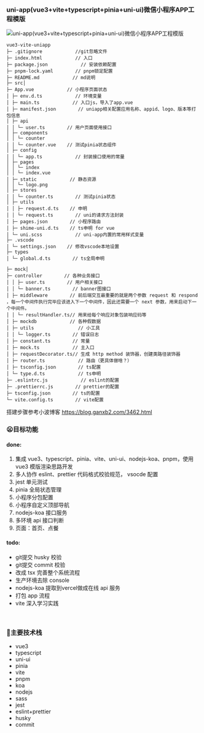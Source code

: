 ### uni-app(vue3+vite+typescript+pinia+uni-ui)微信小程序APP工程模版

![uni-app(vue3+vite+typescript+pinia+uni-ui)微信小程序APP工程模版](https://article.biliimg.com/bfs/article/c9b2a733abb357ca9370bf51fe2985fd3ae8c6ba.jpg@1e_1c.webp)

```
vue3-vite-uniapp
├─ .gitignore            //git忽略文件
├─ index.html            // 入口
├─ package.json            // 安装依赖配置
├─ pnpm-lock.yaml        // pnpm锁定配置
├─ README.md            // md说明
├─ src│
├─ App.vue            // 小程序页面状态
│ ├─ env.d.ts            // 环境变量
│ ├─ main.ts            // 入口js，导入了app.vue
│ ├─ manifest.json        // uniapp相关配置应用名称、appid、logo、版本等打包信息
│ ├─ api
│ │ └─ user.ts        // 用户页面使用接口
│ ├─ components
│ │ └─ counter
│ │ └─ counter.vue    // 测试pinia状态组件
│ ├─ config
│ │ └─ app.ts            // 封装接口使用的常量
│ ├─ pages
│ │ └─ index
│ │ └─ index.vue
│ ├─ static            // 静态资源
│ │ └─ logo.png
│ ├─ stores
│ │ └─ counter.ts        // 测试pinia状态
│ ├─ utils
│ │ ├─ request.d.ts    // 申明
│ │ └─ request.ts        // uni的请求方法封装
│ ├─ pages.json        // 小程序路由
│ ├─ shime-uni.d.ts    // ts申明 for vue
│ └─ uni.scss            // uni-app内置的常用样式变量
├─ .vscode
│ └─ settings.json    // 修改vscode本地设置
├─ types
│ └─ global.d.ts        // ts全局申明

├─ mock│ 
├─ controller        // 各种业务接口
│ │ ├─ user.ts        // 用户相关接口
│ │ └─ banner.ts        // banner图接口
│ ├─ middleware        // 前后端交互最重要的就是两个参数 request 和 respond ，每一个中间件执行完毕应该进入下一个中间件，因此还需要一个 next 参数，用来启动下一个中间件。
│ │ └─ resultHandler.ts// 用来给每个响应对象包装响应码等
│ ├─ mockdb            // 各种假数据
│ ├─ utils                // 小工具
│ │ └─ logger.ts        // 错误日志
│ ├─ constant.ts        // 常量
│ ├─ mock.ts            // 主入口
│ ├─ requestDecorator.ts// 生成 http method 装饰器，创建类路径装饰器
│ ├─ router.ts            // 路由（更具体做啥？）
│ ├─ tsconfig.json        // ts配置
│ └─ type.d.ts            // ts申明
├─ .eslintrc.js            // eslint的配置
├─ .prettierrc.js        // prettier的配置
├─ tsconfig.json        // ts的配置
└─ vite.config.ts        // vite配置

```

搭建步骤参考小波博客 https://blog.ganxb2.com/3462.html



### 😦目标功能

#### done:

1. 集成 vue3、typescript、pinia、vite、uni-ui、nodejs-koa、pnpm，使用 vue3 模版渲染思路开发
2. 多人协作 eslint、prettier 代码格式校验规范， vsocde 配置
3. jest 单元测试
4. pinia 全局状态管理
5. 小程序分包配置
6. 小程序自定义顶部导航
6. nodejs-koa 接口服务
6. 多环境 api 接口判断
7. 页面：首页、点餐

#### todo:

- git提交 husky 校验
- git提交 commit 校验
- 改成 tsx 完善整个系统流程
- 生产环境去除 console
- nodejs-koa 提取到vercel做成在线 api 服务
- 打包 app 流程
- vite 深入学习实践

<br>

### 🧐主要技术栈

- vue3
- typescript
- uni-ui
- pinia
- vite
- pnpm
- koa
- nodejs
- sass
- jest
- eslint+prettier
- husky 
- commit 
